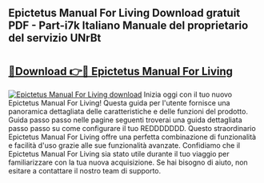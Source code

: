 ## Epictetus Manual For Living Download gratuit PDF - Part-i7k Italiano Manuale del proprietario del servizio UNrBt

# <h2><a href="http://dfctny.blite.top/?on=Epictetus+Manual+For+Living">🔗Download 👉🔴 Epictetus Manual For Living</a></h2>

[![Epictetus Manual For Living download](https://i.imgur.com/lujVjoI.png)](http://dfctny.blite.top/?on=Epictetus+Manual+For+Living)
Inizia oggi con il tuo nuovo Epictetus Manual For Living! Questa guida per l'utente fornisce una panoramica dettagliata delle caratteristiche e delle funzioni del prodotto. Guida passo passo nelle pagine seguenti troverai una guida dettagliata passo passo su come configurare il tuo REDDDDDDD. Questo straordinario Epictetus Manual For Living offre una perfetta combinazione di funzionalità e facilità d'uso grazie alle sue funzionalità avanzate. Confidiamo che il Epictetus Manual For Living sia stato utile durante il tuo viaggio per familiarizzare con la tua nuova acquisizione. Se hai bisogno di aiuto, non esitare a contattare il nostro team di supporto.
